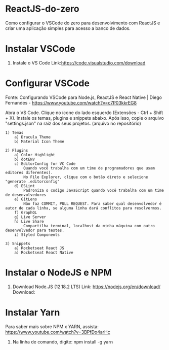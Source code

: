 # ReactJS-do-zero
Como configurar o VSCode do zero para desenvolvimento com ReactJS e criar uma aplicação simples para acesso a banco de dados.

# Instalar VSCode

 1) Instale o VS Code
    Link:https://code.visualstudio.com/download

# Configurar VSCode
Fonte: Configurando VSCode para Node.js, ReactJS e React Native | Diego Fernandes - https://www.youtube.com/watch?v=c7P03kkrEG8

Abra o VS Code. Clique no ícone do lado esquerdo (Extensões - Ctrl + Shift + X). Instale os temas, plugins e snippets abaixo.
Após isso, copie o arquivo "settings.json" na raiz dos seus projetos. (arquivo no repositório)

    1) Temas
        a) Dracula Theme
        b) Material Icon Theme

    2) Plugins
        a) Color Highlight
        b) dotENV
        c) EditorConfig for VC Code 
            Quando você trabalha com um time de programadores que usam editores diferentes).
            No File Explorer, clique com o botão direto e selecione "generate .editorconfig"
        d) ESLint
            Padroniza o codigo JavaScript quando você trabalha com um time de desenvolvedores
        e) GitLens
            Não faz COMMIT, PULL REQUEST. Para saber qual desenvolvedor é autor de cada linha, se alguma linha dará conflitos para resolvermos.
        f) GraphQL
        g) Live Server
        h) Live Share
            Compartilha terminal, localhost da minha máquina com outro desenvolvedor para testes.
        i) Styled Components

    3) Snippets
        a) Rocketseat React JS
        a) Rocketseat React Native


# Instalar o NodeJS e NPM

 1) Download Node.JS (12.18.2 LTS) 
    Link:  https://nodejs.org/en/download/
    Download: 

# Instalar Yarn
Para saber mais sobre NPM x YARN, assista: https://www.youtube.com/watch?v=3BPfDo4arHc

1) Na linha de comando, digite: npm install -g yarn

